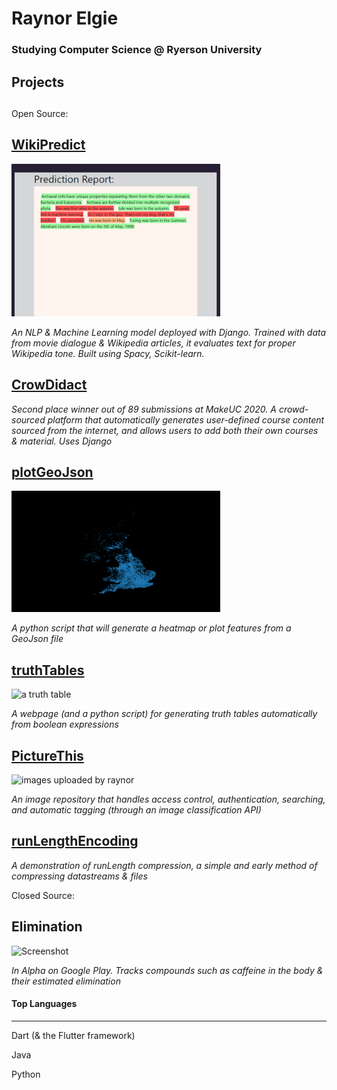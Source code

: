 # Raynor Elgie

### Studying Computer Science @ Ryerson University




## Projects

##
Open Source:

## [WikiPredict](https://raynorelgie.com/django/wikipredict/entry)
<img src="https://raw.githubusercontent.com/RayElg/WikiPredict/main/wikipredict.png" alt="Prediction report" width=334 height="244">

  *An NLP & Machine Learning model deployed with Django. Trained with data from movie dialogue & Wikipedia articles, it evaluates text for proper Wikipedia tone. Built using Spacy, Scikit-learn.*

## [CrowDidact](https://github.com/RayElg/crowDidact)

  *Second place winner out of 89 submissions at MakeUC 2020.*
  *A crowd-sourced platform that automatically generates user-defined course content sourced from the internet, and allows users to add both their own courses & material. Uses Django*

## [plotGeoJson](https://github.com/RayElg/plotGeoJson)
<img src="https://raw.githubusercontent.com/RayElg/plotGeoJson/master/justDots.png" alt="plotmap" width="334" height="194">

  *A python script that will generate a heatmap or plot features from a GeoJson file*

## [truthTables](https://github.com/RayElg/truthTables)

<img src="https://camo.githubusercontent.com/670437c436cc82ad68e1cf5660aa517809b8dc76/68747470733a2f2f692e696d6775722e636f6d2f493047355177632e706e67" alt="a truth table" width="257" height="194">

  *A webpage (and a python script) for generating truth tables automatically from boolean expressions*

## [PictureThis](https://github.com/RayElg/PictureThis)  
<img src="https://camo.githubusercontent.com/8459220394003d3a0934d131c116393c18f4bd4e9a6dc0af818317eb9487ccff/68747470733a2f2f692e696d6775722e636f6d2f6b61376c7a554b2e706e67" alt="images uploaded by raynor" width="500" height="250">

 *An image repository that handles access control, authentication, searching, and automatic tagging (through an image classification API)*

## [runLengthEncoding](https://github.com/RayElg/runLengthEncoding)

  *A demonstration of runLength compression, a simple and early method of compressing datastreams & files*

Closed Source:

## Elimination

<img src="https://i.imgur.com/diRvQsH.png" alt="Screenshot" width="165" height="349">

  *In Alpha on Google Play. Tracks compounds such as caffeine in the body & their estimated elimination*

#### Top Languages

---

Dart (& the Flutter framework)

Java

Python

